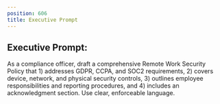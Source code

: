 ```yaml
---
position: 606
title: Executive Prompt
---
```


## Executive Prompt:

As a compliance officer, draft a comprehensive Remote Work Security Policy that 1) addresses GDPR, CCPA, and SOC2 requirements, 2) covers device, network, and physical security controls, 3) outlines employee responsibilities and reporting procedures, and 4) includes an acknowledgment section. Use clear, enforceable language.